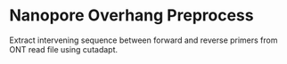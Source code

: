 # Nanopore Overhang Preprocess

Extract intervening sequence between forward and reverse primers from ONT read file using cutadapt.